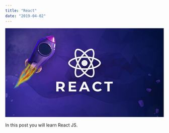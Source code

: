 ```yaml
---
title: "React"
date: "2019-04-02"
---
```


![React JS](./react.jpg)

In this post you will learn React JS.
